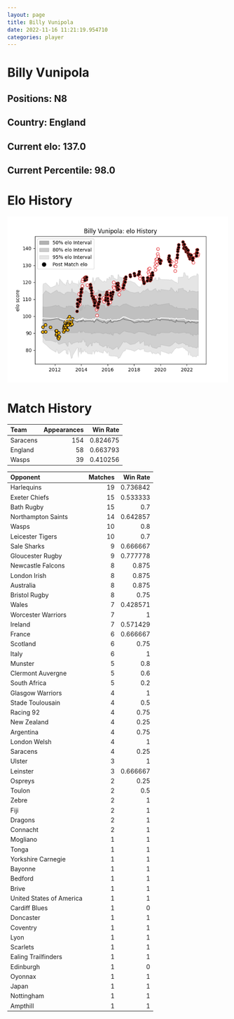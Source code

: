 ```yaml
---  
layout: page  
title: Billy Vunipola  
date: 2022-11-16 11:21:19.954710  
categories: player  
---
```

# Billy Vunipola

## Positions: N8

## Country: England

## Current elo: 137.0

## Current Percentile: 98.0

# Elo History


![elo history](history_BillyVunipola.png)
# Match History


| Team     |   Appearances |   Win Rate |
|:---------|--------------:|-----------:|
| Saracens |           154 |   0.824675 |
| England  |            58 |   0.663793 |
| Wasps    |            39 |   0.410256 |

| Opponent                 |   Matches |   Win Rate |
|:-------------------------|----------:|-----------:|
| Harlequins               |        19 |   0.736842 |
| Exeter Chiefs            |        15 |   0.533333 |
| Bath Rugby               |        15 |   0.7      |
| Northampton Saints       |        14 |   0.642857 |
| Wasps                    |        10 |   0.8      |
| Leicester Tigers         |        10 |   0.7      |
| Sale Sharks              |         9 |   0.666667 |
| Gloucester Rugby         |         9 |   0.777778 |
| Newcastle Falcons        |         8 |   0.875    |
| London Irish             |         8 |   0.875    |
| Australia                |         8 |   0.875    |
| Bristol Rugby            |         8 |   0.75     |
| Wales                    |         7 |   0.428571 |
| Worcester Warriors       |         7 |   1        |
| Ireland                  |         7 |   0.571429 |
| France                   |         6 |   0.666667 |
| Scotland                 |         6 |   0.75     |
| Italy                    |         6 |   1        |
| Munster                  |         5 |   0.8      |
| Clermont Auvergne        |         5 |   0.6      |
| South Africa             |         5 |   0.2      |
| Glasgow Warriors         |         4 |   1        |
| Stade Toulousain         |         4 |   0.5      |
| Racing 92                |         4 |   0.75     |
| New Zealand              |         4 |   0.25     |
| Argentina                |         4 |   0.75     |
| London Welsh             |         4 |   1        |
| Saracens                 |         4 |   0.25     |
| Ulster                   |         3 |   1        |
| Leinster                 |         3 |   0.666667 |
| Ospreys                  |         2 |   0.25     |
| Toulon                   |         2 |   0.5      |
| Zebre                    |         2 |   1        |
| Fiji                     |         2 |   1        |
| Dragons                  |         2 |   1        |
| Connacht                 |         2 |   1        |
| Mogliano                 |         1 |   1        |
| Tonga                    |         1 |   1        |
| Yorkshire Carnegie       |         1 |   1        |
| Bayonne                  |         1 |   1        |
| Bedford                  |         1 |   1        |
| Brive                    |         1 |   1        |
| United States of America |         1 |   1        |
| Cardiff Blues            |         1 |   0        |
| Doncaster                |         1 |   1        |
| Coventry                 |         1 |   1        |
| Lyon                     |         1 |   1        |
| Scarlets                 |         1 |   1        |
| Ealing Trailfinders      |         1 |   1        |
| Edinburgh                |         1 |   0        |
| Oyonnax                  |         1 |   1        |
| Japan                    |         1 |   1        |
| Nottingham               |         1 |   1        |
| Ampthill                 |         1 |   1        |